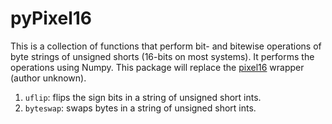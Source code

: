 # pyPixel16

This is a collection of functions that perform bit- and bitewise operations of byte strings of unsigned shorts (16-bits on most systems). It performs the operations using Numpy. This package will replace the [pixel16](https://github.com/ApachePointObservatory/pixel16.git) wrapper (author unknown).

1. ```uflip```: flips the sign bits in a string of unsigned short ints.
2. ```byteswap```: swaps bytes in a string of unsigned short ints.
